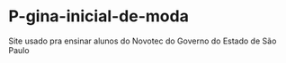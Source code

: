 # P-gina-inicial-de-moda
Site usado pra ensinar alunos do Novotec do Governo do Estado de São Paulo
